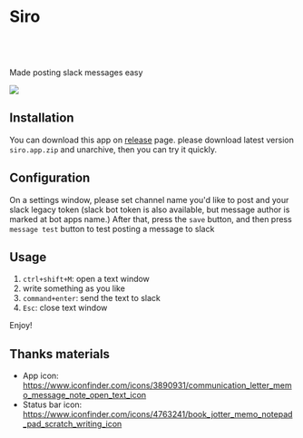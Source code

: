 Siro
=====

<a href="https://apps.apple.com/us/app/siro/id1489576942?mt=12&app=apps" style="display:inline-block;overflow:hidden;background:url(https://linkmaker.itunes.apple.com/en-us/badge-lrg.svg?releaseDate=2019-12-01T00:00:00Z&kind=desktopapp&bubble=apple_music) no-repeat;width:165px;height:40px;"></a>

Made posting slack messages easy

![](https://i.gyazo.com/48bb9669f10925464b3a7fe19bce14d2.gif)

Installation
--------------

You can download this app on [release](https://github.com/ainoya/siro/releases) page. please download latest version `siro.app.zip` and unarchive, then you can try it quickly.

Configuration
----------------

On a settings window, please set channel name you'd like to post and your slack legacy token (slack bot token is also available, but message author is marked at bot apps name.) After that, press the `save` button, and then press `message test` button to test posting a message to slack

Usage
-------

1. `ctrl+shift+M`: open a text window
2. write something as you like
3. `command+enter`: send the text to slack
4. `Esc`: close text window

Enjoy!

Thanks materials
----------------

- App icon: https://www.iconfinder.com/icons/3890931/communication_letter_memo_message_note_open_text_icon
- Status bar icon: https://www.iconfinder.com/icons/4763241/book_jotter_memo_notepad_pad_scratch_writing_icon

